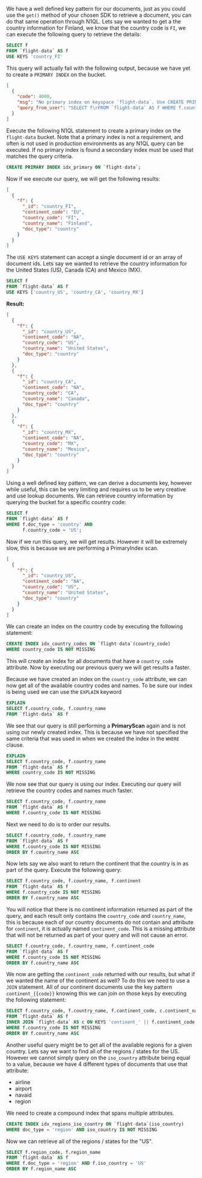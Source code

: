 We have a well defined key pattern for our documents, just as you could use the `get()` method of your chosen SDK to retrieve a document, you can do that same operation through N1QL.  Lets say we wanted to get a the country information for Finland, we know that the country code is `FI`, we can execute the following query to retrieve the details:

```sql
SELECT f
FROM `flight-data` AS f
USE KEYS 'country_FI'
```

This query will actually fail with the following output, because we have yet to create a `PRIMARY INDEX` on the bucket.

```json
[
  {
    "code": 4000,
    "msg": "No primary index on keyspace `flight-data`. Use CREATE PRIMARY INDEX to create one.",
    "query_from_user": "SELECT f\rFROM `flight-data` AS f WHERE f.country_code = 'FI'\r;"
  }
]
```

Execute the following N1QL statement to create a primary index on the `flight-data` bucket.  Note that a primary index is not a requirement, and often is not used in production environments as any N1QL query can be executed.  If no primary index is found a secondary index must be used that matches the query criteria.  

```sql
CREATE PRIMARY INDEX idx_primary ON `flight-data`;
```

Now if we execute our query, we will get the following results:

```json
[
  {
    "f": {
      "_id": "country_FI",
      "continent_code": "EU",
      "country_code": "FI",
      "country_name": "Finland",
      "doc_type": "country"
    }
  }
]
```

The `USE KEYS` statement can accept a single document id or an array of document ids.  Lets say we wanted to retrieve the country information for the United States (US), Canada (CA) and Mexico (MX).

```sql
SELECT f
FROM `flight-data` AS f
USE KEYS ['country_US', 'country_CA', 'country_MX']
```

**Result:**

```json
[
  {
    "f": {
      "_id": "country_US",
      "continent_code": "NA",
      "country_code": "US",
      "country_name": "United States",
      "doc_type": "country"
    }
  },
  {
    "f": {
      "_id": "country_CA",
      "continent_code": "NA",
      "country_code": "CA",
      "country_name": "Canada",
      "doc_type": "country"
    }
  },
  {
    "f": {
      "_id": "country_MX",
      "continent_code": "NA",
      "country_code": "MX",
      "country_name": "Mexico",
      "doc_type": "country"
    }
  }
]
```

Using a well defined key pattern, we can derive a documents key, however while useful, this can be very limiting and requires us to be very creative and use lookup documents.  We can retrieve country information by querying the bucket for a specific country code:  

```sql
SELECT f
FROM `flight-data` AS f
WHERE f.doc_type = 'country' AND
      f.country_code = 'US';
```

Now if we run this query, we will get results.  However it will be extremely slow, this is because we are performing a PrimaryIndex scan.

```json
[
  {
    "f": {
      "_id": "country_US",
      "continent_code": "NA",
      "country_code": "US",
      "country_name": "United States",
      "doc_type": "country"
    }
  }
]
```

We can create an index on the country code by executing the following statement:

```sql
CREATE INDEX idx_country_codes ON `flight-data`(country_code)
WHERE country_code IS NOT MISSING
```

This will create an index for all documents that have a `country_code` attribute.  Now by executing our previous query we will get results a faster.

Because we have created an index on the `country_code` attribute, we can now get all of the available country codes and names. To be sure our index is being used we can use the `EXPLAIN` keyword

```sql
EXPLAIN
SELECT f.country_code, f.country_name
FROM `flight-data` AS f
```

We see that our query is still performing a **PrimaryScan** again and is not using our newly created index.  This is because we have not specified the same criteria that was used in when we created the index in the `WHERE` clause.

```sql
EXPLAIN
SELECT f.country_code, f.country_name
FROM `flight-data` AS f
WHERE country_code IS NOT MISSING
```

We now see that our query is using our index.  Executing our query will retrieve the country codes and names much faster.

```sql
SELECT f.country_code, f.country_name
FROM `flight-data` AS f
WHERE f.country_code IS NOT MISSING
```

Next we need to do is to order our results.

```sql
SELECT f.country_code, f.country_name
FROM `flight-data` AS f
WHERE f.country_code IS NOT MISSING
ORDER BY f.country_name ASC
```

Now lets say we also want to return the continent that the country is in as part of the query.  Execute the following query:

```sql
SELECT f.country_code, f.country_name, f.continent
FROM `flight-data` AS f
WHERE f.country_code IS NOT MISSING
ORDER BY f.country_name ASC
```

You will notice that there is no continent information returned as part of the query, and each result only contains the `country_code` and `country_name`, this is because each of our country documents do not contain and attribute for `continent`, it is actually named `continent_code`.  This is a missing attribute that will not be returned as part of your query and will not cause an error.  

```sql
SELECT f.country_code, f.country_name, f.continent_code
FROM `flight-data` AS f
WHERE f.country_code IS NOT MISSING
ORDER BY f.country_name ASC
```

We now are getting the `continent_code` returned with our results, but what if we wanted the name of the continent as well? To do this we need to use a `JOIN` statement.  All of our continent documents use the key pattern `continent_{{code}}` knowing this we can join on those keys by executing the following statement:

```sql
SELECT f.country_code, f.country_name, f.continent_code, c.continent_name
FROM `flight-data` AS f
INNER JOIN `flight-data` AS c ON KEYS 'continent_' || f.continent_code
WHERE f.country_code IS NOT MISSING
ORDER BY f.country_name ASC
```

Another useful query might be to get all of the available regions for a given country.  Lets say we want to find all of the regions / states for the US.  However we cannot simply query on the `iso_country` attribute being equal to a value, because we have 4 different types of documents that use that attribute:

- airline
- airport
- navaid
- region

We need to create a compound index that spans multiple attributes.

```sql
CREATE INDEX idx_regions_iso_country ON `flight-data`(iso_country)
WHERE doc_type = 'region' AND iso_country IS NOT MISSING
```

Now we can retrieve all of the regions / states for the "US".

```sql
SELECT f.region_code, f.region_name
FROM `flight-data` AS f
WHERE f.doc_type = 'region' AND f.iso_country = 'US'
ORDER BY f.region_name ASC
```
